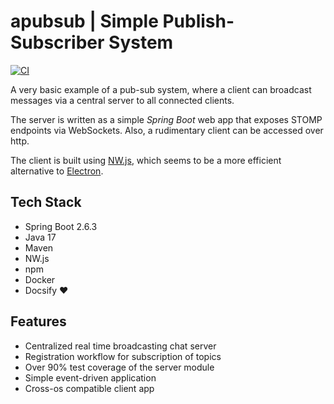 # apubsub | Simple Publish-Subscriber System

[![CI](https://github.com/jazzschmidt/apubsub/actions/workflows/ci.yml/badge.svg?branch=main)](https://github.com/jazzschmidt/gradle-docker-plugin/actions/workflows/ci.yml)

A very basic example of a pub-sub system, where a client can broadcast messages via a central server to all connected
clients.

The server is written as a simple _Spring Boot_ web app that exposes STOMP endpoints via WebSockets. Also, a rudimentary
client can be accessed over http.

The client is built using [NW.js](https://nwjs.io/), which seems to be a more efficient alternative
to [Electron](https://www.electronjs.org/).

## Tech Stack

- Spring Boot 2.6.3
- Java 17
- Maven
- NW.js
- npm
- Docker
- Docsify :heart:

## Features

- Centralized real time broadcasting chat server
- Registration workflow for subscription of topics
- Over 90% test coverage of the server module
- Simple event-driven application
- Cross-os compatible client app
